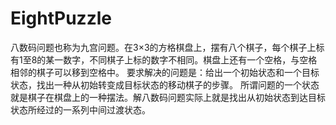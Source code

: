 # EightPuzzle
八数码问题也称为九宫问题。在3×3的方格棋盘上，摆有八个棋子，每个棋子上标有1至8的某一数字，不同棋子上标的数字不相同。棋盘上还有一个空格，与空格相邻的棋子可以移到空格中。 要求解决的问题是：给出一个初始状态和一个目标状态，找出一种从初始转变成目标状态的移动棋子的步骤。 所谓问题的一个状态就是棋子在棋盘上的一种摆法。解八数码问题实际上就是找出从初始状态到达目标状态所经过的一系列中间过渡状态。
